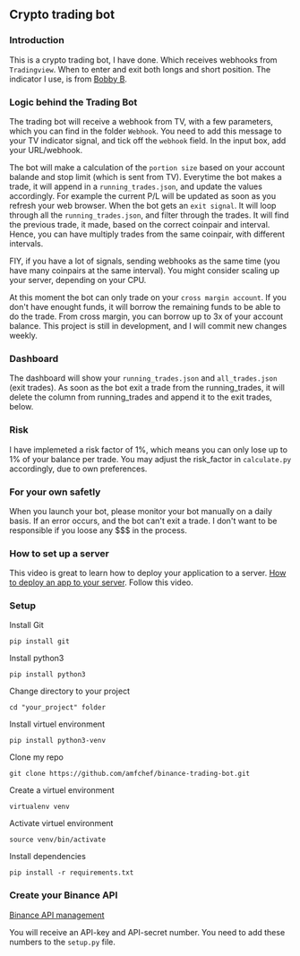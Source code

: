 ## Crypto trading bot

### Introduction
This is a crypto trading bot, I have done. Which receives webhooks from `Tradingview`.
When to enter and exit both longs and short position. The indicator I use, is from
[Bobby B](https://www.youtube.com/channel/UCs6gG84TWU2M4YqzdjoM0tQ).

### Logic behind the Trading Bot
The trading bot will receive a webhook from TV, with a few parameters, which you can find in the folder `Webhook`. 
You need to add this message to your TV indicator signal, and tick off the `webhook` field. In the input box, 
add your URL/webhook.

The bot will make a calculation of the `portion size` based on your account balande and stop limit (which is sent from TV).
Everytime the bot makes a trade, it will append in a `running_trades.json`, and update the values accordingly.
For example the current P/L will be updated as soon as you refresh your web browser.
When the bot gets an `exit signal`. It will loop through all the `running_trades.json`, and filter through the trades.
It will find the previous trade, it made, based on the correct coinpair and interval.
Hence, you can have multiply trades from the same coinpair, with different intervals.

FIY, if you have a lot of signals, sending webhooks as the same time (you have many coinpairs at the same interval).
You might consider scaling up your server, depending on your CPU.

At this moment the bot can only trade on your `cross margin account`. If you don't have enought funds, it will borrow 
the remaining funds to be able to do the trade. From cross margin, you can borrow up to 3x of your account balance.
This project is still in development, and I will commit new changes weekly.

### Dashboard
The dashboard will show your `running_trades.json` and `all_trades.json` (exit trades). As soon as the bot exit
a trade from the running_trades, it will delete the column from running_trades and append it to the exit trades, below.

### Risk
I have implemeted a risk factor of 1%, which means you can only lose up to 1% of your balance per trade. You may adjust
the risk_factor in `calculate.py` accordingly, due to own preferences.

### For your own safetly
When you launch your bot, please monitor your bot manually on a daily basis. If an error occurs, and the bot can't exit a trade. 
I don't want to be responsible if you loose any $$$ in the process.

### How to set up a server
This video is great to learn how to deploy your application to a server.
[How to deploy an app to your server](https://www.youtube.com/watch?v=goToXTC96Co).
Follow this video.


### Setup

Install Git

`pip install git`

Install python3

`pip install python3`

Change directory to your project

`cd "your_project" folder`

Install virtuel environment

`pip install python3-venv`

Clone my repo

`git clone https://github.com/amfchef/binance-trading-bot.git`

Create a virtuel environment

`virtualenv venv` 

Activate virtuel environment

`source venv/bin/activate`

Install dependencies

`pip install -r requirements.txt`


### Create your Binance API
[Binance API management](https://www.binance.com/en/my/settings/api-management)

You will receive an API-key and API-secret number. You need to add these numbers to the `setup.py` file.

